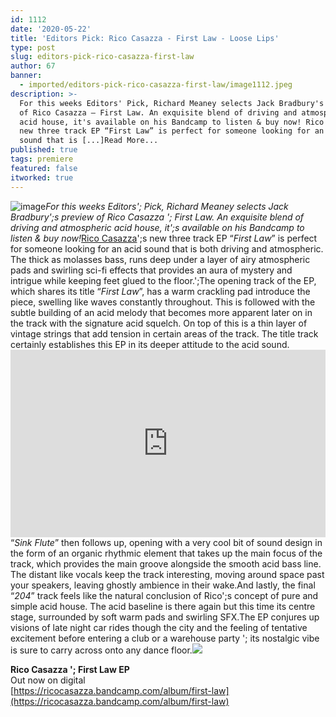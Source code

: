 ```yaml
---
id: 1112
date: '2020-05-22'
title: 'Editors Pick: Rico Casazza - First Law - Loose Lips'
type: post
slug: editors-pick-rico-casazza-first-law
author: 67
banner:
  - imported/editors-pick-rico-casazza-first-law/image1112.jpeg
description: >-
  For this weeks Editors' Pick, Richard Meaney selects Jack Bradbury's preview
  of Rico Casazza – First Law. An exquisite blend of driving and atmospheric
  acid house, it's available on his Bandcamp to listen & buy now! Rico Casazza’s
  new three track EP “First Law” is perfect for someone looking for an acid
  sound that is [...]Read More...
published: true
tags: premiere
featured: false
itworked: true
---
```

![image](../imported/editors-pick-rico-casazza-first-law/image1112.jpeg)_For this weeks Editors'; Pick, Richard Meaney selects Jack Bradbury';s preview of Rico Casazza '; First Law. An exquisite blend of driving and atmospheric acid house, it';s available on his Bandcamp to listen & buy now!_[Rico Casazza](https://www.residentadvisor.net/dj/ricocasazza)';s new three track EP “_First Law_” is perfect for someone looking for an acid sound that is both driving and atmospheric. The thick as molasses bass, runs deep under a layer of airy atmospheric pads and swirling sci-fi effects that provides an aura of mystery and intrigue while keeping feet glued to the floor.';The opening track of the EP, which shares its title “_First Law_”, has a warm crackling pad introduce the piece, swelling like waves constantly throughout. This is followed with the subtle building of an acid melody that becomes more apparent later on in the track with the signature acid squelch. On top of this is a thin layer of vintage strings that add tension in certain areas of the track. The title track certainly establishes this EP in its deeper attitude to the acid sound.<iframe width='100%' height='300' scrolling='no' frameborder='no' allow='autoplay' src='https://w.soundcloud.com/player/?url=https%3A//api.soundcloud.com/tracks/816856225&color=%23ff5500&auto_play=false&hide_related=true&show_comments=true&show_user=true&show_reposts=false&show_teaser=false'></iframe>“_Sink Flute_” then follows up, opening with a very cool bit of sound design in the form of an organic rhythmic element that takes up the main focus of the track, which provides the main groove alongside the smooth acid bass line. The distant like vocals keep the track interesting, moving around space past your speakers, leaving ghostly ambience in their wake.And lastly, the final “_204_” track feels like the natural conclusion of Rico';s concept of pure and simple acid house. The acid baseline is there again but this time its centre stage, surrounded by soft warm pads and swirling SFX.The EP conjures up visions of late night car rides though the city and the feeling of tentative excitement before entering a club or a warehouse party '; its nostalgic vibe is sure to carry across onto any dance floor.![](/wp-content/uploads/live/img/wysiwyg/5eb5b44b07bf4.jpg)

**Rico Casazza '; First Law EP**  
Out now on digital  
[](https://ricocasazza.bandcamp.com/album/first-law)[https://ricocasazza.bandcamp.com/album/first-law](https://ricocasazza.bandcamp.com/album/first-law)